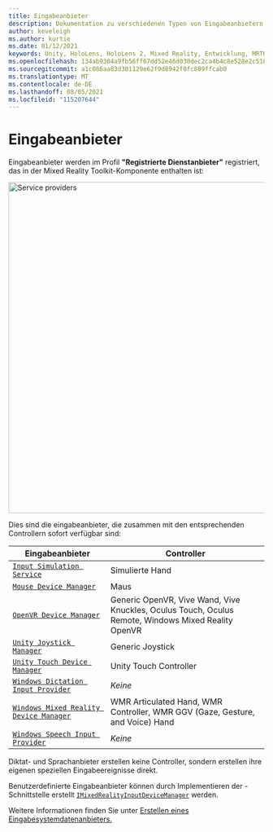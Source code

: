 ```yaml
---
title: Eingabeanbieter
description: Dokumentation zu verschiedenen Typen von Eingabeanbietern in MRTK
author: keveleigh
ms.author: kurtie
ms.date: 01/12/2021
keywords: Unity, HoloLens, HoloLens 2, Mixed Reality, Entwicklung, MRTK,
ms.openlocfilehash: 134ab9304a9fb56ff67dd52e46d030dec2ca4b4c8e528e2c51046fc60c1918f7
ms.sourcegitcommit: a1c086aa83d381129e62f9d8942f0fc889ffcab0
ms.translationtype: MT
ms.contentlocale: de-DE
ms.lasthandoff: 08/05/2021
ms.locfileid: "115207644"
---
```

# <a name="input-providers"></a>Eingabeanbieter

Eingabeanbieter werden im Profil **"Registrierte Dienstanbieter"** registriert, das in der Mixed Reality Toolkit-Komponente enthalten ist:

<img src="../images/input/RegisteredServiceProviders.PNG" width="650px" style="display:block;" alt="Service providers">

Dies sind die eingabeanbieter, die zusammen mit den entsprechenden Controllern sofort verfügbar sind:

| Eingabeanbieter | Controller |
| --- | --- |
| [`Input Simulation Service`](xref:Microsoft.MixedReality.Toolkit.Input.InputSimulationService) | Simulierte Hand |
| [`Mouse Device Manager`](xref:Microsoft.MixedReality.Toolkit.Input.UnityInput.MouseDeviceManager) | Maus  |
| [`OpenVR Device Manager`](xref:Microsoft.MixedReality.Toolkit.OpenVR.Input.OpenVRDeviceManager) | Generic OpenVR, Vive Wand, Vive Knuckles, Oculus Touch, Oculus Remote, Windows Mixed Reality OpenVR  |
| [`Unity Joystick Manager`](xref:Microsoft.MixedReality.Toolkit.Input.UnityInput.UnityJoystickManager) | Generic Joystick  |
| [`Unity Touch Device Manager`](xref:Microsoft.MixedReality.Toolkit.Input.UnityInput.UnityTouchDeviceManager) | Unity Touch Controller  |
| [`Windows Dictation Input Provider`](xref:Microsoft.MixedReality.Toolkit.Windows.Input.WindowsDictationInputProvider) | *Keine*  |
| [`Windows Mixed Reality Device Manager`](xref:Microsoft.MixedReality.Toolkit.WindowsMixedReality.Input.WindowsMixedRealityDeviceManager) | WMR Articulated Hand, WMR Controller, WMR GGV (Gaze, Gesture, and Voice) Hand |
| [`Windows Speech Input Provider`](xref:Microsoft.MixedReality.Toolkit.Windows.Input.WindowsSpeechInputProvider) | *Keine* |

Diktat- und Sprachanbieter erstellen keine Controller, sondern erstellen ihre eigenen speziellen Eingabeereignisse direkt.

Benutzerdefinierte Eingabeanbieter können durch Implementieren der -Schnittstelle erstellt [`IMixedRealityInputDeviceManager`](xref:Microsoft.MixedReality.Toolkit.Input.IMixedRealityInputDeviceManager) werden.

Weitere Informationen finden Sie unter [Erstellen eines Eingabesystemdatenanbieters.](create-data-provider.md)
